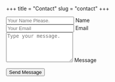 +++ 
title = "Contact"
slug = "contact"
+++

<section class="contactForm">
<form method="POST" action="https://formspree.io/jainrasik+formspree@gmail.com">
  <div class="text-input">
    <input type="text" required id="name" name="name" placeholder="Your Name Please.">
    <label for="name">Name</label>
  </div>
  <div class="text-input">
    <input type="text" required id="email" name="email" placeholder="Your Email">
    <label for="email">Email</label>
  </div>
  <div class="text-input">
    <textarea type="text" id="message" name="message" required rows=5 style="height:auto" placeholder="Type your message."></textarea>
    <label for="message">Message</label>
  </div>

 <button type="submit">Send Message</button>
 
</form>
</section>
